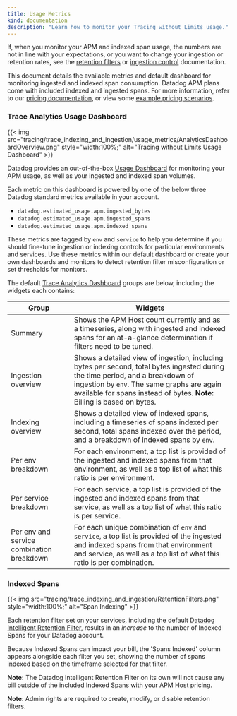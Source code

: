 ```yaml
---
title: Usage Metrics
kind: documentation
description: "Learn how to monitor your Tracing without Limits usage."
---
```



If, when you monitor your APM and indexed span usage, the numbers are not in line with your expectations, or you want to change your ingestion or retention rates, see the [retention filters][1] or [ingestion control][2] documentation.

This document details the available metrics and default dashboard for monitoring ingested and indexed span consumption.  Datadog APM plans come with included indexed and ingested spans.  For more information, refer to our [pricing documentation][3], or view some [example pricing scenarios][4].

### Trace Analytics Usage Dashboard

{{< img src="tracing/trace_indexing_and_ingestion/usage_metrics/AnalyticsDashboardOverview.png" style="width:100%;" alt="Tracing without Limits Usage Dashboard" >}}

Datadog provides an out-of-the-box [Usage Dashboard][5] for monitoring your APM usage, as well as your ingested and indexed span volumes.

Each metric on this dashboard is powered by one of the below three Datadog standard metrics available in your account.

 - `datadog.estimated_usage.apm.ingested_bytes`
 - `datadog.estimated_usage.apm.ingested_spans`
 - `datadog.estimated_usage.apm.indexed_spans`

These metrics are tagged by `env` and `service` to help you determine if you should fine-tune ingestion or indexing controls for particular environments and services.  Use these metrics within our default dashboard or create your own dashboards and monitors to detect retention filter misconfiguration or set thresholds for monitors.

The default [Trace Analytics Dashboard][5] groups are below, including the widgets each contains:

| Group                         | Widgets                                                                                            |
| ------------------------------ | ------------------------------------------------------------------------------------------------------ |
| Summary | Shows the APM Host count currently and as a timeseries, along with ingested and indexed spans for an at-a-glance determination if filters need to be tuned.  |
| Ingestion overview           | Shows a detailed view of ingestion, including bytes per second, total bytes ingested during the time period, and a breakdown of ingestion by `env`.  The same graphs are again available for spans instead of bytes.  **Note:** Billing is based on bytes.|
| Indexing overview          | Shows a detailed view of indexed spans, including a timeseries of spans indexed per second, total spans indexed over the period, and a breakdown of indexed spans by `env`.  |
| Per env breakdown |   For each environment, a top list is provided of the ingested and indexed spans from that environment, as well as a top list of what this ratio is per environment.                                                         |
| Per service breakdown         | For each service, a top list is provided of the ingested and indexed spans from that service, as well as a top list of what this ratio is per service.       |
| Per env and service combination breakdown         | For each unique combination of `env` and `service`, a top list is provided of the ingested and indexed spans from that environment and service, as well as a top list of what this ratio is per combination. |

### Indexed Spans

{{< img src="tracing/trace_indexing_and_ingestion/RetentionFilters.png" style="width:100%;" alt="Span Indexing" >}}

Each retention filter set on your services, including the default [Datadog Intelligent Retention Filter][6], results in an _increase_ to the number of Indexed Spans for your Datadog account.

Because Indexed Spans can impact your bill, the 'Spans Indexed' column appears alongside each filter you set, showing the number of spans indexed based on the timeframe selected for that filter.

**Note:** The Datadog Intelligent Retention Filter on its own will not cause any bill outside of the included Indexed Spans with your APM Host pricing.

**Note**: Admin rights are required to create, modify, or disable retention filters.


[1]: /tracing/trace_retention_and_ingestion/#retention-filters
[2]: /tracing/trace_retention_and_ingestion/#ingestion-controls
[3]: https://www.datadoghq.com/pricing/?product=apm#apm
[4]: /account_management/billing/apm_distributed_tracing/
[5]: https://app.datadoghq.com/dash/integration/30337/app-analytics-usage
[6]: /tracing/trace_retention_and_ingestion/#datadog-intelligent-retention-filter
